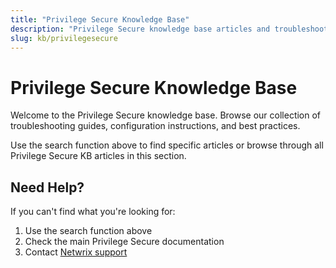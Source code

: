```yaml
---
title: "Privilege Secure Knowledge Base"
description: "Privilege Secure knowledge base articles and troubleshooting guides"
slug: kb/privilegesecure
---
```


# Privilege Secure Knowledge Base

Welcome to the Privilege Secure knowledge base. Browse our collection of troubleshooting guides, configuration instructions, and best practices.

Use the search function above to find specific articles or browse through all Privilege Secure KB articles in this section.

## Need Help?

If you can't find what you're looking for:
1. Use the search function above
2. Check the main Privilege Secure documentation
3. Contact [Netwrix support](https://www.netwrix.com/support.html)